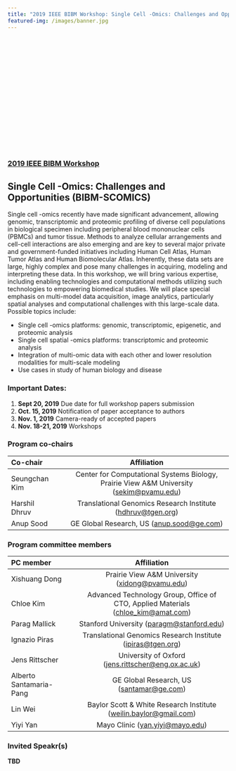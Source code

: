 ```yaml
---
title: "2019 IEEE BIBM Workshop: Single Cell -Omics: Challenges and Opportunities"
featured-img: /images/banner.jpg
---
```

<meta name="viewport" content="width=device-width, initial-scale=1">
<link rel="stylesheet" href="https://www.w3schools.com/w3css/4/w3.css">
<style>
body{margin: 25px}
</style>

<div class="FeaturedImgBanner" {% if page.featured-img %} style="background-image: url('{{ page.featured-img }}');" {% endif %}>
    <br/><br/><br/><br/><br/><br/><br/><br/><br/>
    <br/><br/><br/> <br/><br/><br/>
</div>

### [2019 IEEE BIBM Workshop](http://ieeebibm.org/BIBM2019/)
## Single Cell -Omics: Challenges and Opportunities (BIBM-SCOMICS)

Single cell -omics recently have made significant advancement, allowing genomic, transcriptomic and proteomic profiling of diverse cell populations in biological specimen including peripheral blood mononuclear cells (PBMCs) and tumor tissue.  Methods to analyze cellular arrangements and cell-cell interactions are also emerging and are key to several major private and government-funded initiatives including Human Cell Atlas, Human Tumor Atlas and Human Biomolecular Atlas. Inherently, these data sets are large, highly complex and pose many challenges in acquiring, modeling and interpreting these data.  In this workshop, we will bring various expertise, including enabling technologies and computational methods utilizing such technologies to empowering biomedical studies. We will place special emphasis on multi-model data acquisition, image analytics, particularly spatial analyses and computational challenges with this large-scale data.  Possible topics include:

* Single cell -omics platforms: genomic, transcriptomic, epigenetic, and proteomic analysis
* Single cell spatial -omics platforms:  transcriptomic and proteomic analysis 
* Integration of multi-omic data with each other and lower resolution modalities for multi-scale modeling
* Use cases in study of human biology and disease

### Important Dates:

1. **Sept 20, 2019**	Due date for full workshop papers submission
2. **Oct. 15, 2019**	Notification of paper acceptance to authors
3. **Nov. 1, 2019**	Camera-ready of accepted papers
4. **Nov. 18-21, 2019**	Workshops

### Program co-chairs
| Co-chair | | Affiliation |
|:--------------|-|:-------------------------------:|
| Seungchan Kim | | Center for Computational Systems Biology, Prairie View A&M University (sekim@pvamu.edu)|
| Harshil Dhruv | | Translational Genomics Research Institute (hdhruv@tgen.org)|
| Anup Sood     | | GE Global Research, US (anup.sood@ge.com)|

### Program committee members
| PC member | | Affiliation |
|:--------------|-|:-------------------------------:|
| Xishuang Dong	| | Prairie View A&M University (xidong@pvamu.edu) |
| Chloe Kim	| | Advanced Technology Group, Office of CTO, Applied Materials (chloe_kim@amat.com) |
| Parag Mallick	| | Stanford University (paragm@stanford.edu) |
| Ignazio Piras	| | Translational Genomics Research Institute (ipiras@tgen.org) |
| Jens Rittscher | | University of Oxford (jens.rittscher@eng.ox.ac.uk) |
| Alberto Santamaria-Pang | | GE Global Research, US (santamar@ge.com) |
| Lin Wei | | Baylor Scott & White Research Institute (weilin.baylor@gmail.com) |
| Yiyi Yan | | Mayo Clinic (yan.yiyi@mayo.edu) |


### Invited Speakr(s)
**TBD**
